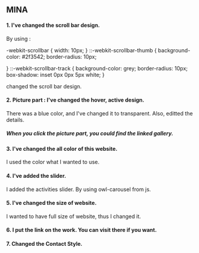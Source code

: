 ## MINA
#### 1. I've changed the scroll bar design.
By using :

-webkit-scrollbar {
  width: 10px;
}
::-webkit-scrollbar-thumb {
  background-color: #2f3542;
  border-radius: 10px;
  
}
::-webkit-scrollbar-track {
  background-color: grey;
  border-radius: 10px;
  box-shadow: inset 0px 0px 5px white;
}

changed the scroll bar design.

#### 2. Picture part : I've changed the hover, active design.
There was a blue color, and I've changed it to transparent. Also, editted the details.

##### When you click the picture part, you could find the linked gallery.


#### 3. I've changed the all color of this website.
I used the color what I wanted to use. 

#### 4. I've added the slider.
I added the activities slider. By using owl-carousel from js.

#### 5. I've changed the size of website.
I wanted to have full size of website, thus I changed it.

#### 6. I put the link on the work. You can visit there if you want.

#### 7. Changed the Contact Style.